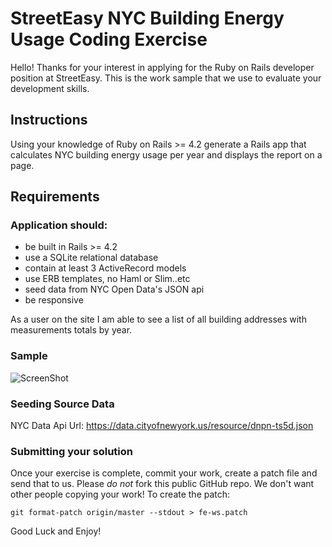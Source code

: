 # StreetEasy NYC Building Energy Usage Coding Exercise

Hello! Thanks for your interest in applying for the Ruby on Rails developer position at StreetEasy. This is the work sample that we use to evaluate your development skills. 

## Instructions
Using your knowledge of Ruby on Rails >= 4.2 generate a Rails app that calculates NYC building energy usage per year and displays the report on a page.

## Requirements

### Application should:

* be built in Rails >= 4.2
* use a SQLite relational database
* contain at least 3 ActiveRecord models
* use ERB templates, no Haml or Slim..etc 
* seed data from NYC Open Data's JSON api
* be responsive

As a user on the site I am able to see a list of all building addresses with measurements totals by year.

### Sample
![ScreenShot](https://raw.github.com/StreetEasy/nyc-eu-codning-exercise/instructions/energyusage_report.png)

### Seeding Source Data
NYC Data Api Url: https://data.cityofnewyork.us/resource/dnpn-ts5d.json


### Submitting your solution
Once your exercise is complete, commit your work, create a patch file and send that to us. Please _do not_ fork this public GitHub repo. We don't want other people copying your work! To create the patch:

``` git format-patch origin/master --stdout > fe-ws.patch ```

Good Luck and Enjoy!


